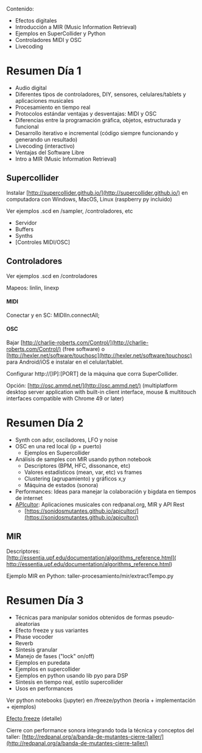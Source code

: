 Contenido:

* Efectos digitales
* Introducción a MIR (Music Information Retrieval)
* Ejemplos en SuperCollider y Python
* Controladores MIDI y OSC
* Livecoding


# Resumen Día 1
* Audio digital
* Diferentes tipos de controladores, DIY, sensores, celulares/tablets y aplicaciones musicales
* Procesamiento en tiempo real
* Protocolos estándar ventajas y desventajas: MIDI y OSC
* Diferencias entre la programación gráfica, objetos, estructurada y funcional
* Desarrollo iterativo e incremental (código siempre funcionando y generando un resultado)
* Livecoding (interactivo)
* Ventajas del Software Libre
* Intro a MIR (Music Information Retrieval)

## Supercollider

Instalar [http://supercollider.github.io/](http://supercollider.github.io/) en computadora con Windows, MacOS, Linux (raspberry py incluido)

Ver ejemplos .scd en /sampler, /controladores, etc

* Servidor
* Buffers
* Synths
* [Controles MIDI/OSC]

## Controladores

Ver ejemplos .scd en /controladores

Mapeos: linlin, linexp

#### MIDI

Conectar y en SC: MIDIIn.connectAll;

#### OSC

Bajar [http://charlie-roberts.com/Control/](http://charlie-roberts.com/Control/) (free software) o [http://hexler.net/software/touchosc](http://hexler.net/software/touchosc) para Android/iOS e instalar en el celular/tablet. 

Configurar http://[IP]:[PORT] de la máquina que corra SuperCollider.

Opción: [http://osc.ammd.net/](http://osc.ammd.net/) (multiplatform desktop server application with built-in client interface, mouse & multitouch interfaces compatible with Chrome 49 or later)


# Resumen Día 2

* Synth con adsr, osciladores, LFO y noise
* OSC en una red local (ip + puerto)
  * Ejemplos en Supercollider
* Análisis de samples con MIR usando python notebook
  * Descriptores (BPM, HFC, dissonance, etc)
  * Valores estadísticos (mean, var, etc) vs frames
  * Clustering (agrupamiento) y gráficos x,y
  * Máquina de estados (sonora)
* Performances: Ideas para manejar la colaboración y bigdata en tiempos de internet
* [APIcultor](https://sonidosmutantes.github.io/apicultor/): Aplicaciones musicales con redpanal.org, MIR y API Rest
    * [https://sonidosmutantes.github.io/apicultor/](https://sonidosmutantes.github.io/apicultor/)
    
## MIR

Descriptores: [http://essentia.upf.edu/documentation/algorithms_reference.html]( http://essentia.upf.edu/documentation/algorithms_reference.html)

Ejemplo MIR en Python: taller-procesamiento/mir/extractTempo.py

# Resumen Día 3

* Técnicas para manipular sonidos obtenidos de formas pseudo-aleatorias
* Efecto freeze y sus variantes
 * Phase vocoder
 * Reverb
 * Síntesis granular
* Manejo de fases ("lock" on/off) 
* Ejemplos en puredata
* Ejemplos en supercollider
* Ejemplos en python usando lib pyo para DSP
 * Síntesis en tiempo real, estilo supercollider
* Usos en performances

Ver python notebooks (jupyter) en /freeze/python (teoría + implementación + ejemplos)

[Efecto freeze](Freeze.md) (detalle)

Cierre con performance sonora integrando toda la técnica y conceptos del taller: [http://redpanal.org/a/banda-de-mutantes-cierre-taller/](http://redpanal.org/a/banda-de-mutantes-cierre-taller/)
